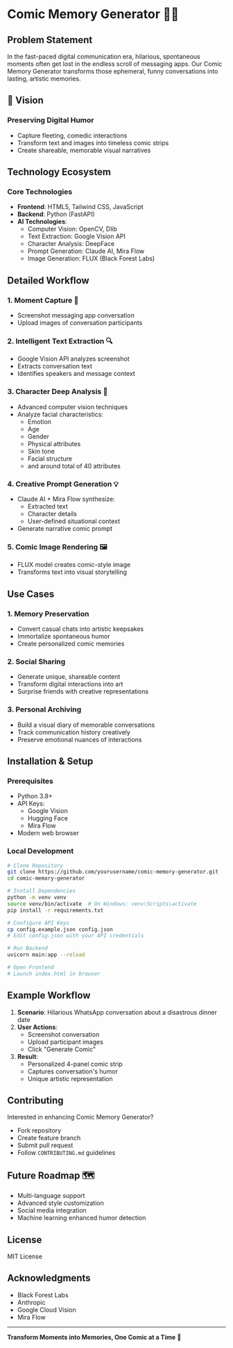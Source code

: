 # Comic Memory Generator 🎨📱

## Problem Statement

In the fast-paced digital communication era, hilarious, spontaneous moments often get lost in the endless scroll of messaging apps. Our Comic Memory Generator transforms those ephemeral, funny conversations into lasting, artistic memories.

## 🚀 Vision

### Preserving Digital Humor
- Capture fleeting, comedic interactions
- Transform text and images into timeless comic strips
- Create shareable, memorable visual narratives

## Technology Ecosystem

### Core Technologies
- **Frontend**: HTML5, Tailwind CSS, JavaScript
- **Backend**: Python (FastAPI)
- **AI Technologies**:
  - Computer Vision: OpenCV, Dlib
  - Text Extraction: Google Vision API
  - Character Analysis: DeepFace
  - Prompt Generation: Claude AI, Mira Flow
  - Image Generation: FLUX (Black Forest Labs)

## Detailed Workflow

### 1. Moment Capture 📸
- Screenshot messaging app conversation
- Upload images of conversation participants

### 2. Intelligent Text Extraction 🔍
- Google Vision API analyzes screenshot
- Extracts conversation text
- Identifies speakers and message context

### 3. Character Deep Analysis 👤
- Advanced computer vision techniques
- Analyze facial characteristics:
  - Emotion
  - Age
  - Gender
  - Physical attributes
  - Skin tone
  - Facial structure
  - and around total of 40 attributes

### 4. Creative Prompt Generation 💡
- Claude AI + Mira Flow synthesize:
  - Extracted text
  - Character details
  - User-defined situational context
- Generate narrative comic prompt

### 5. Comic Image Rendering 🖼️
- FLUX model creates comic-style image
- Transforms text into visual storytelling

## Use Cases

### 1. Memory Preservation
- Convert casual chats into artistic keepsakes
- Immortalize spontaneous humor
- Create personalized comic memories

### 2. Social Sharing
- Generate unique, shareable content
- Transform digital interactions into art
- Surprise friends with creative representations

### 3. Personal Archiving
- Build a visual diary of memorable conversations
- Track communication history creatively
- Preserve emotional nuances of interactions

## Installation & Setup

### Prerequisites
- Python 3.8+
- API Keys:
  - Google Vision
  - Hugging Face
  - Mira Flow
- Modern web browser

### Local Development

```bash
# Clone Repository
git clone https://github.com/yourusername/comic-memory-generator.git
cd comic-memory-generator

# Install Dependencies
python -m venv venv
source venv/bin/activate  # On Windows: venv\Scripts\activate
pip install -r requirements.txt

# Configure API Keys
cp config.example.json config.json
# Edit config.json with your API credentials

# Run Backend
uvicorn main:app --reload

# Open Frontend
# Launch index.html in browser
```

## Example Workflow

1. **Scenario**: Hilarious WhatsApp conversation about a disastrous dinner date
2. **User Actions**:
   - Screenshot conversation
   - Upload participant images
   - Click "Generate Comic"
3. **Result**: 
   - Personalized 4-panel comic strip
   - Captures conversation's humor
   - Unique artistic representation

## Contributing

Interested in enhancing Comic Memory Generator?
- Fork repository
- Create feature branch
- Submit pull request
- Follow `CONTRIBUTING.md` guidelines

## Future Roadmap 🗺️
- Multi-language support
- Advanced style customization
- Social media integration
- Machine learning enhanced humor detection

## License
MIT License

## Acknowledgments
- Black Forest Labs
- Anthropic
- Google Cloud Vision
- Mira Flow

---

**Transform Moments into Memories, One Comic at a Time** 🌟
